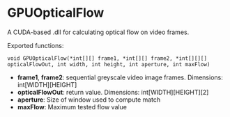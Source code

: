 GPUOpticalFlow
===========

A CUDA-based .dll for calculating optical flow on video frames. 

Exported functions:

    void GPUOpticalFlow(*int[][] frame1, *int[][] frame2, *int[][][] opticalFlowOut, int width, int height, int aperture, int maxFlow)

* **frame1**, **frame2**: sequential greyscale video image frames. Dimensions: int[WIDTH][HEIGHT]
* **opticalFlowOut**: return value. Dimensions: int[WIDTH][HEIGHT][2]
* **aperture**: Size of window used to compute match
* **maxFlow**: Maximum tested flow value